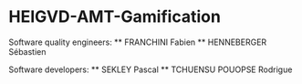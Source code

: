 # HEIGVD-AMT-Gamification


Software quality engineers:
** FRANCHINI Fabien
** HENNEBERGER Sébastien

Software developers:
** SEKLEY Pascal
** TCHUENSU POUOPSE Rodrigue
